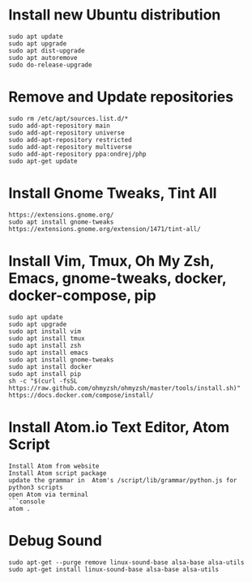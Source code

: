 # Install new Ubuntu distribution
```console
sudo apt update
sudo apt upgrade
sudo apt dist-upgrade
sudo apt autoremove
sudo do-release-upgrade
```
# Remove and Update repositories
```console
sudo rm /etc/apt/sources.list.d/*
sudo add-apt-repository main
sudo add-apt-repository universe
sudo add-apt-repository restricted
sudo add-apt-repository multiverse
sudo add-apt-repository ppa:ondrej/php
sudo apt-get update
```
# Install Gnome Tweaks, Tint All
```
https://extensions.gnome.org/
sudo apt install gnome-tweaks
https://extensions.gnome.org/extension/1471/tint-all/
```
# Install Vim, Tmux, Oh My Zsh, Emacs, gnome-tweaks, docker, docker-compose, pip
```
sudo apt update
sudo apt upgrade
sudo apt install vim
sudo apt install tmux
sudo apt install zsh
sudo apt install emacs
sudo apt install gnome-tweaks
sudo apt install docker
sudo apt install pip
sh -c "$(curl -fsSL https://raw.github.com/ohmyzsh/ohmyzsh/master/tools/install.sh)"
https://docs.docker.com/compose/install/
```
# Install Atom.io Text Editor, Atom Script
```
Install Atom from website
Install Atom script package
update the grammar in  Atom's /script/lib/grammar/python.js for python3 scripts
open Atom via terminal
```console
atom .
```
# Debug Sound
```
sudo apt-get --purge remove linux-sound-base alsa-base alsa-utils
sudo apt-get install linux-sound-base alsa-base alsa-utils
```
